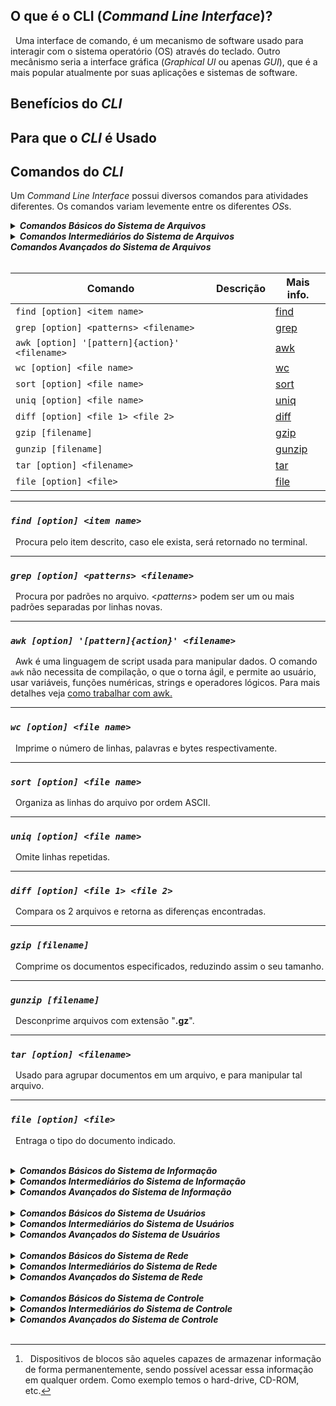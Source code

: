 ## O que é o CLI (*Command Line Interface*)?
&nbsp; Uma interface de comando, é um mecanismo de software usado para interagir com o sistema operatório (OS) através do teclado. Outro mecânismo seria a interface gráfica (*Graphical UI* ou apenas *GUI*), que é a mais popular atualmente por suas aplicações e sistemas de software.

## Benefícios do *CLI*

## Para que o *CLI* é Usado

## Comandos do *CLI*
Um *Command Line Interface* possui diversos comandos para atividades diferentes. Os comandos variam levemente entre os diferentes *OS*s.

<details><summary><i><b>Comandos Básicos do Sistema de Arquivos</b></i></summary>
<br>

|Comando|Descrição|Mais info.|
|-|-|-|
|`pwd`|Apresenta o **diretório atual**.|-|
|`ls`|**Lista os arquivos** no diretório atual.|[ls](#ls)|
|`cd`|**Entra no diretório** indicado.|-|
|`mkdir`|**Cria um diretório** com o respectivo nome.|-|
|`touch`|"Toca" o **arquivo designado**, caso tal arquivo não exista, **um novo** com tal nome **será criado**.|[touch](#touch)|
|`nano`|Nano é um **editor de texto** existente no terminal "user-friendly".|-|
|`cp`|**Copia o arquivo**, dando um novo nome ou então mantendo o mesmo nome e selecionando um novo diretório.|[cp](#cp)|
|`mv`|**Move o arquivo** para o diretório pretendido.|[mv](#mv)|
|`rm`|**Apaga o arquivo** do sistema permanentemente|[rm](#rm)|
|`cat`|**Concatena o conteúdo** dos arquivos e imprime o resultado no terminal. Muito usado para apenas **imprimir o conteúdo** de um só arquivo no terminal.|-|
|`echo`|**Imprime o texto** escrito no terminal.|[echo](#echo)|
|`clear`|**Limpa** todo o terminal.|-|

***

### *`pwd`*
&nbsp; Apresenta o **diretório atual**.
***
### *`ls`*
**Lista os arquivos** no diretório atual.

<details><summary><b><i>Flags</i></b></summary>

|[option]|Descrição|
|-|-|
|`-a`|**Não ignora arquivos** começando em **.**|
|`-A`|**Similar ao `-a`**, porém não apresenta o **.** e **..**|
|`-C`|Divide os itens em **colunas**.|
|`--color=[when]`|**Colore o Output**, when pode ser: always, auto, omitted ou never.|
|`-d`|Lista os **diretórios** e não seus conteúdos.|
|`-h`|Apresenta a informação de forma mais **legível para humanos**.|
|`-l`|Lista as os itens e suas informações de forma longa, dando **mais detalhes**.|
|`-m`|Separa os itens por **virgula**.|
|`-r`|**Inverte** a ordem da lista.|
|`-S`|**Ordena por tamanho**, do maior para o menor.|
|`-t`|**Ordena por data** da última alteração, os mais novos primeiro.|
|`-x`|Lista os **itens por linhas** ao invés de colunas.|
|`-1`|Lista **um item por linha**.|

</details>

***
### *`cd <directoryname>`*
&nbsp; **Entra no diretório** indicado.

***

### *`mkdir <directoryname>`*
&nbsp; **Cria um diretório** com o respectivo nome.

***

### *`touch <filename>`*
"Toca" o **arquivo designado**, caso tal arquivo não exista, **um novo** com tal nome **será criado**.

<details><summary><b><i>Flags</i></b></summary>

|[option]|Descrição|
|--------|-----------------|
|`-a`|Altera **apenas o horário de acesso**.|
|`-d [DATE_STRING]`| Fornece uma **string da data desejada** para alterar o documento.|
|`-m`| Altera apenas a **data de modificação**.|
|`-t`|Fornece um horário em formato **[YYYY]MMDDhhmm[.ss]** para alterar o documento.|

</details>

***

### *`nano <filename>`*
&nbsp;Nano é um **editor de texto** existente no terminal "user-friendly".

***

### *`cp <source> <destiny>`*
&nbsp;**Copia o arquivo**, dando um novo nome ou então mantendo o mesmo nome e selecionando um novo diretório.

<details><summary><b><i>Flags</i></b></summary>

|[option]|Descrição|
|--------|-----------------|
|`-l`|Cria um **hardlink** ao invés de copiar o arquivo.|
|`-r`|Copia o arquivo **recursivamente**.|
|`-s`|Cria um **softlink** ao invés de copiar o arquivo|
|`-u`|Copia apenas quando a fonte for mais nova que o destivo, ou quando não há destino. Funciona como uma **atualização**.|
|`-v`| **Verbaliza** os atos do comando.|

</details>

***

### *`mv <filename> <filepath>`*
&nbsp;**Move o arquivo** para o diretório pretendido.

<details><summary><b><i>Flags</i></b></summary>

|[option]|Descrição|
|--------|-----------------|
|`-u`|Move apenas quando o arquivo fonte for mais novo que o arquivo de destino ou quando não há um destino.|


</details>

***

### *`rm <filename>`*
&nbsp; **Apaga o arquivo** do sistema permanentemente.

<details><summary><b><i>Flags</i></b></summary>

|[option]|Descrição|
|--------|-----------------|
|`-i`|Alerta o usuário antes de cada remoção.|
|`-r`|Remove diretórios e seus conteúdos recursivamente.|

</details>

***

### *`cat <filename> ...`*
&nbsp; **Concatena o conteúdo** dos arquivos e imprime o resultado no terminal. Muito usado para apenas **imprimir o conteúdo** de um só arquivo no terminal.

***

### *`echo <text>`*
&nbsp; **Imprime o texto** escrito no terminal.

<details><summary><b><i>Flags</i></b></summary>

|[option]|Descrição|
|--------|-----------------|
|`-n`|Não põe o "\n" no final.|

</details>

***

### *`clear`*
&nbsp; **Limpa** todo o terminal.

***

</details>
<details><summary><i><b>Comandos Intermediários do Sistema de Arquivos</b></i></summary>
<br>

|Comando|Descrição|Mais Info.|
|-|-|-|
|`vim <filename>`|Outro **editor de texto**, porém de difícil uso quando comparado ao `nano` e com mais funcionalidades.|[vim](#vim-<filename>)|
|`head <filename>`|**Apresenta as primeiras** 10 linhas do arquivo.|[head](#head-<filename>)|
|`tail <filename>`|**Apresenta as últimas** 10 linhas do arquivo.|[tail](#tail-<filename>)|
|`cut <filename>`|**Apresenta uma parte do arquivo** especificado.|[cut](#cut-<filename>)|
|`less <filename>`|**Abre uma *preview*** do arquivo.|[less](#less-<filename>)|
|`ln <itemname> <newitemname>`|**Cria um "*Hard-Link*"** do Item, com o novo nome.|[ln <itemname> <newitemname>](#ln-<itemname>-<newitemname>)|
|`chmod <itemname>`|**Altera as permissões** do item designado, seja ele um arquivo, ou diretório.|[chmod](#chmod-<itemname>)|
|`chown <itemname>`|**Altera o *owner* (dono) e os grupos** à qual o item pertence.|[chown](#chown-<itemname>)|

***

### *`vim <filename>`*
&nbsp; Outro **editor de texto**, porém de difícil uso quando comparado ao `nano` e com mais funcionalidades.

<details><summary><b><i>Command Mode</i></b></summary>

|Command Mode|Descrição|
|--------|-----------------|
|i|Entra no **modo de edição**.|
|&uarr;/&darr;|**Move-se** entre as linhas.|
|[Esc]|Retora ao **modo de comando**.|
|yy|**Copia a linha** atual|
|p|**Cola a linha** previamente copiada.|
|u|**Desfaz o comando** previamente executado.|
|/\<keyword\>|**Procura** pela palavra a partir do topo.|
|?\<keyword\>|**Procura** pela palavra a partir do fundo.|
|:w|**Salva** as alterações realizadas no arquivo.|
|:q|**Encerra** o VIM.|
|:x|**Salva e encerra** o VIM.|
|\<command\>!|**Força** o comando escrito a ser executado.|

</details>

***

### *`head <filename>`*
&nbsp; **Apresenta as primeiras** 10 linhas do arquivo.

<details><summary><b><i>Flags</i></b></summary>

|[option]|Descrição|
|--------|-----------------|
|`-c <num>`|Imprime os **primeiro \<num\> bytes** do arquivo.|
|`-c -<num>`|Imprime todos os bytes, **exceto os últimos \<num\> bytes**|
|`-n <num>`|Imprime as **primeiras \<num\> linhas** do arquivo|
|`-n -<num>`|Imprime todas as linhas, **exceto as últimas \<num\> linhas**.|


</details>

***

### *`tail <filename>`*
&nbsp; **Apresenta as últimas** 10 linhas do arquivo.

<details><summary><b><i>Flags</i></b></summary>

|[option]|Descrição|
|--------|-----------------|
|`-c <num>`|Imprime os últimos \<num\> bytes do arquivo.|
|`-c -<num>`|Imprime todos os bytes, **exceto os primeiros \<num\> bytes** do arquivo.|
|`-n <num>`|Imprime as **últimas \<num\> linhas** do arquivo.|
|`-n -<num>`|Imprime todas as linhas, **após as primeiras \<num\> linhas** do arquivo.|

</details>

***

### *`cut <filename>`*
&nbsp; Apresenta uma parte do arquivo especificado.

<details><summary><b><i>Flags</i></b></summary>

|[option]|Descrição|
|--------|-----------------|
|||

</details>

***

### *`less <filename>`*
&nbsp; **Abre uma *preview*** do arquivo.

<details><summary><b><i>Flags</i></b></summary>

|[option]|Descrição|
|--------|-----------------|
|||

</details>

***

### *`ln <itemname> <newitemname>`*
&nbsp; **Cria um "*Hard-Link*"** do Item, com o novo nome.

<details><summary><b><i>Flags</i></b></summary>

|[option]|Descrição|
|--------|-----------------|
|||

</details>

***

### *`chmod <itemname>`*
&nbsp; **Altera as permissões** do item designado, seja ele um arquivo, ou diretório.

<details><summary><b><i>Flags</i></b></summary>

|[option]|Descrição|
|--------|-----------------|
|||

</details>

***

### *`chown <itemname>`*
&nbsp; **Altera o *owner* (dono) e os grupos** à qual o item pertence.

<details><summary><b><i>Flags</i></b></summary>

|[option]|Descrição|
|--------|-----------------|
|||

</details>

</details>
</details><summary><i><b>Comandos Avançados do Sistema de Arquivos</b></i></summary>
<br>

|Comando|Descrição|Mais info.|
|-|-|-|
|`find [option] <item name>`||[find]()|
|`grep [option] <patterns> <filename>`||[grep]()|
|`awk [option] '[pattern]{action}' <filename>`||[awk]()|
|`wc [option] <file name>`||[wc]()|
|`sort [option] <file name>`||[sort]()|
|`uniq [option] <file name>`||[uniq]()|
|`diff [option] <file 1> <file 2>`||[diff]()|
|`gzip [filename]`||[gzip]()|
|`gunzip [filename]`||[gunzip]()|
|`tar [option] <filename>`||[tar]()|
|`file [option] <file>`||[file]()|

***

### *`find [option] <item name>`*
&nbsp; Procura pelo item descrito, caso ele exista, será retornado no terminal.

***

### *`grep [option] <patterns> <filename>`*
&nbsp; Procura por padrões no arquivo. <*patterns*> podem ser um ou mais padrões separadas por linhas novas.

***

### *`awk [option] '[pattern]{action}' <filename>`*
&nbsp; Awk é uma linguagem de script usada para manipular dados. O comando `awk` não necessita de compilação, o que o torna ágil, e permite ao usuário, usar variáveis, funções numéricas, strings e operadores lógicos. Para mais detalhes veja [como trabalhar com awk.](Linux/99999.%20AWK.md)

***

### *`wc [option] <file name>`*
&nbsp; Imprime o número de linhas, palavras e bytes respectivamente.

***

### *`sort [option] <file name>`*
&nbsp; Organiza as linhas do arquivo por ordem ASCII.

***

### *`uniq [option] <file name>`*
&nbsp; Omite linhas repetidas.

***

### *`diff [option] <file 1> <file 2>`*
&nbsp; Compara os  2 arquivos e retorna as diferenças encontradas.

***

### *`gzip [filename]`*
&nbsp; Comprime os documentos especificados, reduzindo assim o seu tamanho.

***

### *`gunzip [filename]`*
&nbsp; Desconprime arquivos com extensão "**.gz**".

***

### *`tar [option] <filename>`*
&nbsp; Usado para agrupar documentos em um arquivo, e para manipular tal arquivo.

***

### *`file [option] <file>`*
&nbsp; Entraga o tipo do documento indicado.


</details>
<br>
<details><summary><i><b>Comandos Básicos do Sistema de Informação</b></i></summary>
<br>



***

### *`man <command name>`*
&nbsp; Apresenta um manual sobre o comando especificado.

***

### *`history`*
&nbsp; Apresenta uma lista enumerada dos comandos usados desde que se abriu o terminal.

***

### *`date`*
&nbsp; Imprime o horário e data do sistema.

***

### *`free [option] `*
&nbsp; Apresenta a memória RAM livre e a usada pelo sistema.

***

### *`ss [option] `*
&nbsp; Apresenta estatisticas sobre os "*sockets*".

***

### *`who [option]`*
&nbsp; Imprime informaćões sobre quem está logado.

***

### *`uname [option]`*
&nbsp;

***

### *`<command> > <file>`*
&nbsp;

***

### *`<command> >> <file>`*
&nbsp;

***

### *`<`*
&nbsp;

***

### *`<<`*
&nbsp;

***

### *`dpkg`*
&nbsp;

***

### *`<command> | <command>`*
&nbsp; Entrega o retorno do primeiro comando para ser usado pelo segundo.

***

### *`xargs [option] <command>`*
&nbsp;

***

### *`du [option] <file>`*
&nbsp; Apresenta o uso de disk dos documentos apresentados, funciona recursivamente em diretórios.

***

### *`df [option] <filename>`*
&nbsp; Apresenta a memória total do disco, bem como a quantidade usada e a quantidade livre para uso do sistema. Caso nenhum arquivo seja dado, será apresentado o espaço de todo o sistema.

***

### *`ps [option]`*
&nbsp; Apresenta informação referente a uma seleção de processos ativos.

***

### *`top [option]`*
&nbsp; Apresenta os processos do Linux em tempo real.

***

### *`kill [option] <process>`*
&nbsp; Envia um sinal para o processo indicado.

***

### *`killall [option]`*
&nbsp; Envia um sinal para todos os processos correndo qualquer dos comandos especificados, caso nenhum comando seja especificado, _**SIGTERM**_ será enviado.


</details>
<details><summary><i><b>Comandos Intermediários do Sistema de Informação</b></i></summary>
<br>

### *`lsblk`*
&nbsp; "*List block devices*", apresenta informação sobre todos os "*block devices*"[^1].


### *`ncdu`*
&nbsp;


</details>
<details><summary><i><b>Comandos Avançados do Sistema de Informação </b></i></summary>
<br>

</details>
<br>
<details><summary><i><b>Comandos Básicos do Sistema de Usuários</b></i></summary>
<br>

### *`whoami`*
&nbsp;


### *`groups [option] `*
&nbsp;


### *`id`*
&nbsp;


### *`su <username>`*
&nbsp; Altera o usuário atual.


### *`sudo <command>`*
&nbsp; Usa o comando como *root*.


### *`passwd`*
&nbsp;


</details>
</details>
<details><summary><i><b>Comandos Intermediários do Sistema de Usuários</b></i></summary>
<br>

### *`adduser [option] <username>`*
&nbsp; Cria um novo usuário de forma mais completa.


### *`useradd [option] <username>`*
&nbsp; Cria um novo usuário.


### *`groupadd [option] <groupname>`*
&nbsp; Cria um novo grupo.


### *`addgroup [option] <groupname>`*
&nbsp; Cria um novo grupo.


### *`usermod [option] <username>`*
&nbsp; Altera os dados do usuário especificado.


### *`getent [option]  <database> [key]`*
&nbsp; Recebe as entradas da *database* especificada, procurando pela *key* fornecida.


### *`chage [option] <username>`*
&nbsp; Altera o número de dias entre as alterações de senha e a data da última alteração de senha. Essa informação é usada pelo sistema para determinar quando um usuário deve alterar sua senha.


### *`gpasswd [option] <group>`*
&nbsp; É usado para administrar o *`/etc/group`* e *`/etc/gshadow`*, todos os grupos podem ter administradores, membros e senhas.


### *`users [option]`*
&nbsp; Imprime o *username* dos usuários logados no sistema.


### *`visudo`*
&nbsp;


### *`userdel [option] <username>`*
&nbsp;


</details>
<details><summary><i><b>Comandos Avançados do Sistema de Usuários </b></i></summary>
<br>

</details>
<br>
<details><summary><i><b>Comandos Básicos do Sistema de Rede </b></i></summary>
<br>

### *`ping`*
&nbsp;


### *`traceroute`*
&nbsp;


### *`ifconfig`*
&nbsp; Apresenta a interface de rede.


### *`ip [option] <object>`*
&nbsp; Apresenta routers, dispositivos de rede, interfaces e atrelamentos.


### *`route [option]`*
&nbsp; Apresenta a tabela do router IP.


### *`nslookup`*
&nbsp;


### *`netstat`*
&nbsp;


### *`hostname [option]`*
&nbsp; Apresenta o nome do host atual.


</details>
<details><summary><i><b>Comandos Intermediários do Sistema de Rede </b></i></summary>
<br>

</details>
<details><summary><i><b>Comandos Avançados do Sistema de Rede </b></i></summary>
<br>

</details>
<br>
<details><summary><i><b>Comandos Básicos do Sistema de Controle </b></i></summary>
<br>

### *`apt`*
&nbsp;


### *`exit`*
&nbsp;


### *`reboot`*
&nbsp;


### *`crontab`*
&nbsp;


### *`timedatectl`*
&nbsp;


### *`systemctl [option] <command> [unit]`*
&nbsp; É usado para inspecionar ou controlar o estado do sistema "*systemd*" e o gerenciador de serviços.


### *`service [script] <command> [option]`*
&nbsp; Corre um *script* do "*System V*" ou unidade "*systemd*".


</details>
<details><summary><i><b>Comandos Intermediários do Sistema de Controle </b></i></summary>
<br>

### *`hostnamectl`*
&nbsp;



</details>
<details><summary><i><b>Comandos Avançados do Sistema de Controle </b></i></summary>
<br>

</details>
<br>

[^1]:&nbsp; Dispositivos de blocos são aqueles capazes de armazenar informação de forma permanentemente, sendo possível acessar essa informação em qualquer ordem. Como exemplo temos o hard-drive, CD-ROM, etc.
